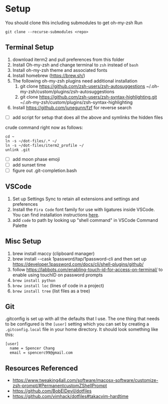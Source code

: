 # Setup

You should clone this including submodules to get oh-my-zsh
Run

```
git clone --recurse-submodules <repo>
```

## Terminal Setup

1. download iterm2 and pull preferences from this folder
2. Install Oh-my-zsh and change terminal to `zsh` instead of `bash`
3. Install oh-my-zsh theme and associated fonts
4. Install homebrew (https://brew.sh/)
5. The following oh-my-zsh plugins need additional installation
   1. git clone https://github.com/zsh-users/zsh-autosuggestions ~/.oh-my-zsh/custom/plugins/zsh-autosuggestions
   2. git clone https://github.com/zsh-users/zsh-syntax-highlighting.git ~/.oh-my-zsh/custom/plugins/zsh-syntax-highlighting
6. Install https://github.com/junegunn/fzf for reverse search

- [ ] add script for setup that does all the above and symlinks the hidden files

crude command right now as follows:

```
cd ~
ln -s ~/dot-files/.* ~/
ln -s ~/dot-files/iterm2_profile ~/
unlink .git
```

- [ ] add moon phase emoji
- [ ] add sunset time
- [ ] figure out .git-completion.bash

## VSCode

1. Set up Settings Sync to retain all extensions and settings and preferences
2. Install the `Fira Code` font family for use with ligatures inside VSCode. You can find installation instructions [here](https://github.com/tonsky/FiraCode/wiki).
3. add `code` to path by looking up "shell command" in VSCode Command Palette

## Misc Setup

1. brew install maccy (clipboard manager)
2. brew install --cask 1password/tap/1password-cli and then set up https://developer.1password.com/docs/cli/shell-plugins/github/
3. follow https://labbots.com/enabling-touch-id-for-access-on-terminal/ to enable using touchID on password prompts
4. `brew install python`
5. `brew install loc` (lines of code in a project)
6. `brew install tree` (list files as a tree)

## Git

.gitconfig is set up with all the defaults that I use. The one thing that needs to be configured is the `[user]` setting which you can set by creating a `.gitconfig.local` file in your home directory. It should look something like this:

```
[user]
  name = Spencer Chang
  email = spencerc99@gmail.com
```

## Resources Referenced

- https://www.tweaking4all.com/software/macosx-software/customize-zsh-prompt/#PermanentcustomZShellPrompt
- https://github.com/BobElDevil/dotfiles
- https://github.com/vimhack/dotfiles#takacvim-hardtime
